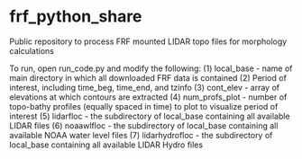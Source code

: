 # frf_python_share
Public repository to process FRF mounted LIDAR topo files for morphology calculations

To run, open run_code.py and modify the following:
  (1) local_base - name of main directory in which all downloaded FRF data is contained
  (2) Period of interest, including time_beg, time_end, and tzinfo
  (3) cont_elev - array of elevations at which contours are extracted
  (4) num_profs_plot - number of topo-bathy profiles (equally spaced in time) to plot to visualize period of interest
  (5) lidarfloc - the subdirectory of local_base containing all available LIDAR files
  (6) noaawlfloc - the subdirectory of local_base containing all available NOAA water level files
  (7) lidarhydrofloc - the subdirectory of local_base containing all available LIDAR Hydro files
